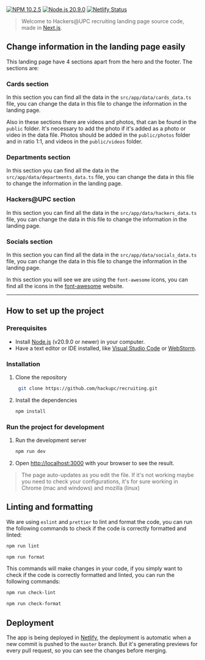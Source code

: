 [![NPM 10.2.5](https://img.shields.io/badge/npm-10.1.0-blue.svg)](https://www.npmjs.com/package/npm/v/10.1.0)
[![Node.js 20.9.0](https://img.shields.io/badge/node-20.9.0-green.svg)](https://nodejs.org/en/download/releases/)
[![Netlify Status](https://api.netlify.com/api/v1/badges/c3632907-0263-42e7-892e-a00568e0f729/deploy-status)](https://app.netlify.com/sites/recruiting-hackupc/deploys)

> Welcome to Hackers@UPC recruiting landing page source code, made in [Next.js](https://nextjs.org/).

## Change information in the landing page easily

This landing page have 4 sections apart from the hero and the footer. The sections are:

### Cards section

In this section you can find all the data in the `src/app/data/cards_data.ts` file, you can change the data in this file to change the information in the landing page.

Also in these sections there are videos and photos, that can be found in the `public` folder. It's necessary to add the photo if it's added as a photo or video in the data file. Photos should be added in the `public/photos` folder and in ratio 1:1, and videos in the `public/videos` folder.

### Departments section

In this section you can find all the data in the `src/app/data/departments_data.ts` file, you can change the data in this file to change the information in the landing page.

### Hackers@UPC section

In this section you can find all the data in the `src/app/data/hackers_data.ts` file, you can change the data in this file to change the information in the landing page.

### Socials section

In this section you can find all the data in the `src/app/data/socials_data.ts` file, you can change the data in this file to change the information in the landing page.

In this section you will see we are using the `font-awesome` icons, you can find all the icons in the [font-awesome](https://fontawesome.com/v5.15/icons?d=gallery&p=2) website.

---

## How to set up the project

### Prerequisites

- Install [Node.js](https://nodejs.org/en/download/) (v20.9.0 or newer) in your computer.
- Have a text editor or IDE installed, like [Visual Studio Code](https://code.visualstudio.com/) or [WebStorm](https://www.jetbrains.com/webstorm/).

### Installation

1. Clone the repository

   ```bash
    git clone https://github.com/hackupc/recruiting.git
   ```

2. Install the dependencies

   ```bash
   npm install
   ```

### Run the project for development

1. Run the development server

   ```bash
   npm run dev
   ```

2. Open [http://localhost:3000](http://localhost:3000) with your browser to see the result.

> The page auto-updates as you edit the file. If it's not working maybe you need to check your configurations, it's for sure working in Chrome (mac and windows) and mozilla (linux)

## Linting and formatting

We are using `eslint` and `prettier` to lint and format the code, you can run the following commands to check if the code is correctly formatted and linted:

```bash
npm run lint
```

```bash
npm run format
```

This commands will make changes in your code, if you simply want to check if the code is correctly formatted and linted, you can run the following commands:

```bash
npm run check-lint
```

```bash
npm run check-format
```

## Deployment

The app is being deployed in [Netlify](https://www.netlify.com/), the deployment is automatic when a new commit is pushed to the `master` branch. But it's generating previews for every pull request, so you can see the changes before merging.

